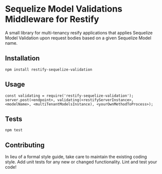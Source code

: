 Sequelize Model Validations Middleware for Restify
=========

A small library for multi-tenancy resify applications that applies Sequelize Model Validation upon request bodies based on a given Sequelize Model name.

## Installation

  `npm install restify-sequelize-validation`

## Usage

```
const validating = require('restify-sequelize-validation');
server.post(<endpoint>, validating(<restifyServerInstance>, <modelName>, <multiTenantModelsInstance), <yourOwnMethodToProcess>);
```

## Tests

  `npm test`

## Contributing

In lieu of a formal style guide, take care to maintain the existing coding style. Add unit tests for any new or changed functionality. Lint and test your code!